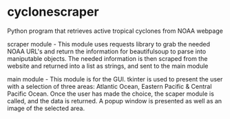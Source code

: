 # cyclonescraper
Python program that retrieves active tropical cyclones from NOAA webpage

scraper module -
    This module uses requests library to grab the needed NOAA URL's and return the information for
    beautifulsoup to parse into maniputable objects.  The needed information is then scraped from the website and returned into a list as strings, and sent to the main module

main module - 
    This module is for the GUI.  tkinter is used to present the user with a selection of three areas:
    Atlantic Ocean, Eastern Pacific & Central Pacific Ocean.  Once the user has made the choice, the scaper module is called, and the data is returned.  A popup window is presented as well as an image of the selected area.
